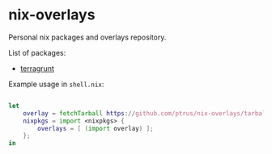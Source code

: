 # nix-overlays

Personal nix packages and overlays repository.

List of packages:

* [terragrunt](https://github.com/gruntwork-io/terragrunt)

Example usage in `shell.nix`:

```nix

let
    overlay = fetchTarball https://github.com/ptrus/nix-overlays/tarball/master;
    nixpkgs = import <nixpkgs> {
        overlays = [ (import overlay) ];
    };
in
```
